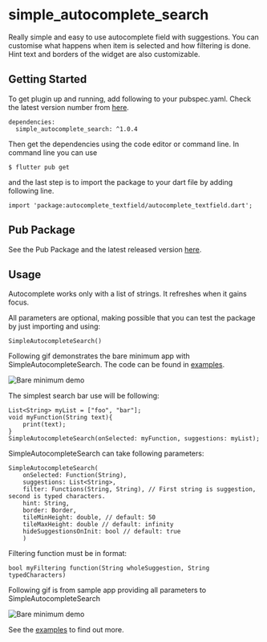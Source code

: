 # simple_autocomplete_search

Really simple and easy to use autocomplete field with suggestions. You can customise what happens when item is selected and how filtering is done. Hint text and borders of the widget are also customizable.

## Getting Started

To get plugin up and running, add following to your pubspec.yaml. Check the latest version number from [here](https://pub.dev/packages/simple_autocomplete_search).
```
dependencies:
  simple_autocomplete_search: ^1.0.4
```
Then get the dependencies using the code editor or command line. In command line you can use
```
$ flutter pub get
```
and the last step is to import the package to your dart file by adding following line.

```
import 'package:autocomplete_textfield/autocomplete_textfield.dart';
```
 ## Pub Package
 See the Pub Package and the latest released version [here](https://pub.dev/packages/simple_autocomplete_search).

## Usage

Autocomplete works only with a list of strings. It refreshes when it gains focus.

All parameters are optional, making possible that you can test the package by just importing and using:
```
SimpleAutocompleteSearch()
```
Following gif demonstrates the bare minimum app with SimpleAutocompleteSearch. The code can be found in [examples](https://github.com/paivanjerry/simple_autocomplete_search/blob/master/example/bare_minimum/lib/main.dart).

![Bare minimum demo](https://github.com/paivanjerry/simple_autocomplete_search/blob/master/demo_bare_minimum.gif)

The simplest search bar use will be following:
```
List<String> myList = ["foo", "bar"];
void myFunction(String text){
    print(text);
}
SimpleAutocompleteSearch(onSelected: myFunction, suggestions: myList);
```

SimpleAutocompleteSearch can take following parameters:
```
SimpleAutocompleteSearch(
    onSelected: Function(String),
    suggestions: List<String>,
    filter: Functions(String, String), // First string is suggestion, second is typed characters.
    hint: String,
    border: Border,
    tileMinHeight: double, // default: 50
    tileMaxHeight: double // default: infinity
    hideSuggestionsOnInit: bool // default: true
    )
```
Filtering function must be in format:
```
bool myFiltering function(String wholeSuggestion, String typedCharacters)
```
Following gif is from sample app providing all parameters to SimpleAutocompleteSearch

![Bare minimum demo](https://github.com/paivanjerry/simple_autocomplete_search/blob/master/demo_whole.gif)

See the [examples](https://github.com/paivanjerry/simple_autocomplete_search/blob/master/example) to find out more.